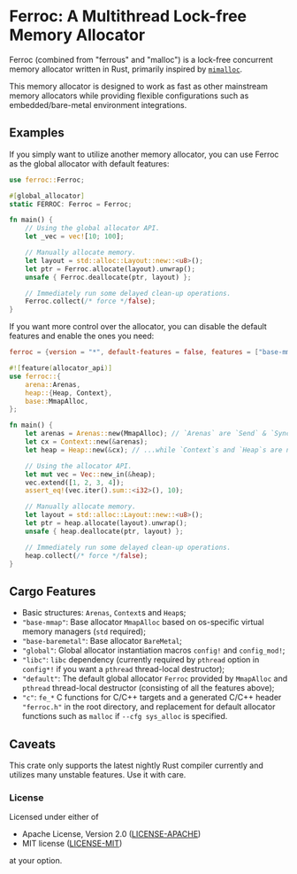 # Ferroc: A Multithread Lock-free Memory Allocator

Ferroc (combined from "ferrous" and "malloc") is a lock-free concurrent memory allocator written in Rust, primarily inspired by [`mimalloc`](https://github.com/microsoft/mimalloc).

This memory allocator is designed to work as fast as other mainstream memory allocators while providing flexible configurations such as embedded/bare-metal environment integrations.

## Examples

If you simply want to utilize another memory allocator, you can use Ferroc as the global allocator with default features:

```rust
use ferroc::Ferroc;

#[global_allocator]
static FERROC: Ferroc = Ferroc;

fn main() {
    // Using the global allocator API.
    let _vec = vec![10; 100];

    // Manually allocate memory.
    let layout = std::alloc::Layout::new::<u8>();
    let ptr = Ferroc.allocate(layout).unwrap();
    unsafe { Ferroc.deallocate(ptr, layout) };

    // Immediately run some delayed clean-up operations.
    Ferroc.collect(/* force */false);
}
```

If you want more control over the allocator, you can disable the default features and enable the ones you need:

```toml
ferroc = {version = "*", default-features = false, features = ["base-mmap"]}
```

```rust
#![feature(allocator_api)]
use ferroc::{
    arena::Arenas,
    heap::{Heap, Context},
    base::MmapAlloc,
};

fn main() {
    let arenas = Arenas::new(MmapAlloc); // `Arenas` are `Send` & `Sync`...
    let cx = Context::new(&arenas);
    let heap = Heap::new(&cx); // ...while `Context`s and `Heap`s are not.

    // Using the allocator API.
    let mut vec = Vec::new_in(&heap);
    vec.extend([1, 2, 3, 4]);
    assert_eq!(vec.iter().sum::<i32>(), 10);

    // Manually allocate memory.
    let layout = std::alloc::Layout::new::<u8>();
    let ptr = heap.allocate(layout).unwrap();
    unsafe { heap.deallocate(ptr, layout) };

    // Immediately run some delayed clean-up operations.
    heap.collect(/* force */false);
}
```

## Cargo Features

- Basic structures: `Arenas`, `Context`s and `Heap`s;
- `"base-mmap"`: Base allocator `MmapAlloc` based on os-specific virtual memory managers (`std` required);
- `"base-baremetal"`: Base allocator `BareMetal`;
- `"global"`: Global allocator instantiation macros `config!` and `config_mod!`;
- `"libc"`: `libc` dependency (currently required by `pthread` option in `config*!` if you want a `pthread` thread-local destructor);
- `"default"`: The default global allocator `Ferroc` provided by `MmapAlloc` and `pthread` thread-local destructor (consisting of all the features above);
- `"c"`: `fe_*` C functions for C/C++ targets and a generated C/C++ header `"ferroc.h"` in the root directory, and replacement for default allocator functions such as `malloc` if `--cfg sys_alloc` is specified.

## Caveats

This crate only supports the latest nightly Rust compiler currently and utilizes many unstable  features. Use it with care.

### License

Licensed under either of

* Apache License, Version 2.0 ([LICENSE-APACHE](LICENSE-APACHE))
* MIT license ([LICENSE-MIT](LICENSE-MIT))

at your option.